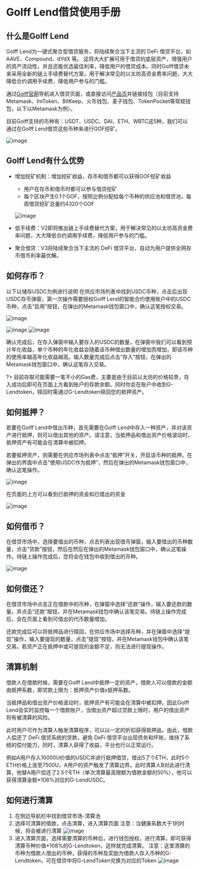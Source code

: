 # Golff Lend借贷使用手册

## 什么是Golff Lend

Golff Lend为一键式聚合型借贷服务，将陆续聚合当下主流的 DeFi 借贷平台，如AAVE、Compound、dYdX 等。 这将大大扩展可用于借贷的底层资产，增强用户的资产流动性，并且还能优选最佳利率，降低用户的借贷成本。同时Golff借贷未来采用全新的链上手续费替代方案，用于解决常见的以太坊高资金费率问题，大大降低合约调用手续费，降低用户参与的门槛。
 
通过[Golff官网](https://golff.finance)导航进入借贷页面，或直接访问[产品页](https://app.golff.finance/lend)并链接钱包（目前支持Metamask、ImToken、BitKeep、火币钱包、麦子钱包、TokenPocket等常规钱包，以下以Metamask为例）。

目前Golff支持的币种有：USDT、USDC、DAI、ETH、WBTC这5种，我们可以通过在Golff Lend借贷这些币种来进行GOF挖矿。

![image](images/LendV1/1.png)

## Golff Lend有什么优势
- 增加挖矿机制：增加挖矿收益，存币和借币都可以获得GOF挖矿收益
	- 用户在存币和借币时都可以参与借贷挖矿
	- 每个区块产生0.1个GOF，按照比例分配给每个币种的供应池和借贷池，每周借贷挖矿总量约4320个GOF

	![image](images/LendV1/2.png)

- 低手续费：V2即将推出链上手续费替代方案，用于解决常见的以太坊高资金费率问题，大大降低合约调用手续费，降低用户参与的门槛。
- 聚合借贷：V3将陆续聚合当下主流的 DeFi 借贷平台，自动为用户提供全网存币借币利率最优解。

## 如何存币？

以下以储存USDC为例进行说明
在供应市场列表中找到USDC币种，点击后出现USDC存币弹窗，第一次操作需要授权Golff Lend的智能合约使用账户中的USDC币种，点击“启用”按钮，在弹出的Metamask钱包窗口中，确认这笔授权交易。

![image](images/LendV1/3.png)

![image](images/LendV1/4.png) ![image](images/LendV1/8.png)
 
确认完成后，在存入弹窗中输入要存入的USDC的数量，在弹窗中我们可以看到预计年化收益，单个币种的年化收益会随着该币种借出数量的增加而增加，即该币种的使用率越高年化收益越高。输入数量完成后点击“存入”按钮，在弹出的Metamask钱包窗口中，确认这笔存入交易。

?> 目前存取可能需要一笔不小的Gas费，主要是由于目前以太坊的价格较贵，存入成功后即可在页面上方看到账户的存款余额。同时你会在账户中收到G-Lendtoken，赎回时需通过G-Lendtoken赎回您的抵押资产。

## 如何抵押？

若要在Golff Lend中借出币种，首先需要在Golff Lend中存入一种资产，并对该资产进行抵押，则可以借出其他的资产。请注意，当抵押品和借出资产价格波动时，抵押资产有可能会在清算中被扣押。

若要抵押资产，则需要在供应市场列表中点击“抵押”开关，开启该币种的抵押。在弹出的界面中点击“使用USDC作为抵押”，然后在弹出的Metamask钱包窗口中，确认这笔操作。

![image](images/LendV1/5.png)

在页面的上方可以看到已抵押的资金和已借出的资金

![image](images/LendV1/6.png)

## 如何借币？

在借贷市场中，选择要借出的币种，点击列表出现借币弹窗，输入要借出的币种数量，点击“贷款”按钮，然后在然后在弹出的Metamask钱包窗口中，确认这笔操作。待链上操作完成后，您将会在钱包中收到借出的币种。

![image](images/LendV1/7.png)

## 如何偿还？

在借贷市场中点击正在借款中的币种，在弹窗中选择“还款”操作，输入要还款的数量，并点击“还款”按钮，并在Metamask钱包中确认该笔交易。待链上操作完成后，会在页面上看到可借出的代币数量增加。

还款完成后可以将抵押品进行赎回，在供应市场中选择币种，并在弹窗中选择“提现”操作，输入要提现的数量，点击“提现”按钮，并在Metamask钱包中确认该笔交易。若资产正在抵押中或可提现的金额不足，则无法进行提现操作。

## 清算机制

借款人在借款时候，需要在Golff Lend中抵押一定的资产，借款人可以借款的金额由抵押系数，即贷款上限为：抵押资产价值x抵押系数。

当抵押品和借出资产价格波动时，抵押资产有可能会在清算中被扣押。因此Golff Lend会实时监控每一个借款账户，当借出资产超过贷款上限时，用户的借出资产将有被清算的风险。

此时用户可作为清算人触发清算程序，可以以一定的折扣获得抵押品，由此，借款人偿还了 DeFi 借贷系统的贷款，避免 DeFi 借贷平台出现债务和坏账，维持了系统的偿付能力，同时，清算人获得了收益，平台也行以正常运行。

例如A用户存入10000U价值的USDC并进行抵押借贷，借出5了个ETH，此时5个ETH价格上涨至7500U，A用户的资产触发了清算边界。此时清算人B对此进行清算，他替A用户偿还了2.5个ETH（单次清算最高限额为借款金额的50%），他可以获得清算金额*108%对应的G-LendUSDC。
## 如何进行清算
1. 在侧边导航栏中找到借贷市场-清算池
2. 选择可清算的借款，点击清算，进入清算页面
注意：当健康系数大于1的时候，将会被进行清算
![image](images/LendV1/9.png)
3. 进入清算页面，选择需要清算的币种后，进行钱包授权，进行清算，即可获得清算币种价值*108%的G-Lendtoken，这样就完成清算。
注意：这里清算的币种为借款人借出的币种，获得的币种及奖励为借款人存入币种的G-Lendtoken，可在借贷中将G-LendToken兑换为对应的Token
![image](images/LendV1/10.png)
